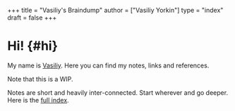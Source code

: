 +++
title = "Vasiliy's Braindump"
author = ["Vasiliy Yorkin"]
type = "index"
draft = false
+++

# Hi! {#hi}

My name is [Vasiliy](https://vyorkin.org/).
Here you can find my notes, links and references.

Note that this is a WIP.

Notes are short and heavily inter-connected.
Start wherever and go deeper. Here is the [full index](/posts/).

